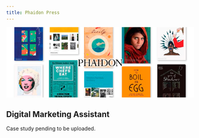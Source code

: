 ```yaml
---
title: Phaidon Press
---
```


![](../../pages/work/images/phaidon.jpg)

## Digital Marketing Assistant

Case study pending to be uploaded.
